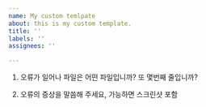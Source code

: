 ```yaml
---
name: My custom temlpate
about: this is my custom template.
title: ''
labels: ''
assignees: ''

---
```


1. 오류가 일어나 파일은 어떤 파일입니까? 또 몇번째 줄입니까?

2. 오류의 증상을 말씀해 주세요, 가능하면 스크린샷 포함

